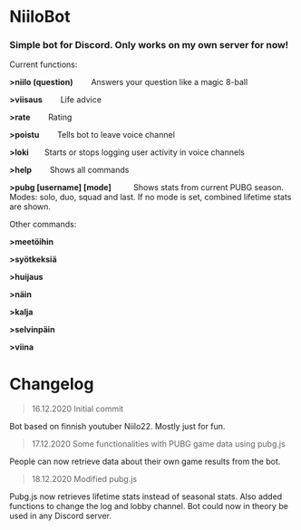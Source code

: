 # NiiloBot
<h3>Simple bot for Discord. Only works on my own server for now!</h3>

Current functions:

<b>>niilo (question)</b> &emsp;&emsp;Answers your question like a magic 8-ball

<b>>viisaus</b>&emsp;&emsp; Life advice

<b>>rate</b>&emsp;&emsp; Rating

<b>>poistu</b>&emsp; &emsp;Tells bot to leave voice channel

<b>>loki</b>&emsp;&emsp;Starts or stops logging user activity in voice channels

<b>>help</b> &emsp;&emsp;Shows all commands

<b>>pubg [username] [mode]  </b>  &emsp; &emsp; Shows stats from current PUBG season. Modes: solo, duo, squad and last. If no mode is set, combined lifetime stats are shown. 


Other commands:

<b>>meetöihin</b>

<b>>syötkeksiä</b>

<b>>huijaus</b>

<b>>näin</b>

<b>>kalja</b>

<b>>selvinpäin</b>

<b>>viina</b>

<h1>Changelog</h1>

>16.12.2020 Initial commit

Bot based on finnish youtuber Niilo22. Mostly just for fun.

>17.12.2020 Some functionalities with PUBG game data using pubg.js

People can now retrieve data about their own game results from the bot.

>18.12.2020 Modified pubg.js

Pubg.js now retrieves lifetime stats instead of seasonal stats. Also added functions to change the log and lobby channel. Bot could now in theory be used in any Discord server.
